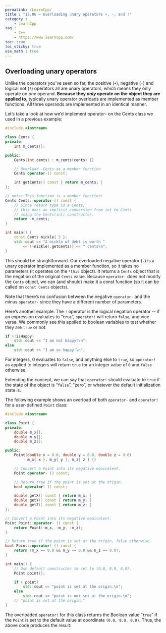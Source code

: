 ```yaml
---
permalink: /LearnCpp/
title : "13.06 — Overloading unary operators +, -, and !"
category :
    - LearnCpp
tag : 
    - C++
    - https://www.learncpp.com/
toc: true  
toc_sticky: true 
use_math : true
---
```



## Overloading unary operators

Unlike the operators you’ve seen so far, the positive (`+`), negative (`-`) and logical not (`!`) operators all are unary operators, which means they only operate on *one* operand. **Because they *only* operate on the object they are applied to**, typically unary operator overloads are implemented as member functions. All three operands are implemented in an identical manner.

Let’s take a look at how we’d implement operator- on the Cents class we used in a previous example:

```c++
#include <iostream>

class Cents {
private:
    int m_cents{};

public:
    Cents(int cents) : m_cents(cents) {}

    // Overload -Cents as a member function
    Cents operator-() const;

    int getCents() const { return m_cents; }
};

// note: This function is a member function!
Cents Cents::operator-() const {
    // Since return type is a Cents,
    // this does an implicit conversion from int to Cents
    // using the Cents(int) constructor.
    return -m_cents;
}

int main() {
    const Cents nickle{ 5 };
    std::cout << "A nickle of debt is worth "
        << (-nickle).getCents() << " cents\n";
}
```

This should be straightforward. Our overloaded negative operator (`-`) is a unary operator implemented as a member function, so it takes no parameters (it operates on the `*this` object). It returns a `Cents` object that is the negation of the original `Cents` value. Because `operator-` does not modify the `Cents` object, we can (and should) make it a const function (so it can be called on `const Cents` objects).

Note that there’s no confusion between the negative `operator-` and the minus `operator-` since they have a different number of parameters.

Here’s another example. The `!` operator is the logical negation operator -- if an expression evaluates to “`true`”, `operator!` will return `false`, and vice-versa. We commonly see this applied to boolean variables to test whether they are `true` or not:

```c++
if (!isHappy)
    std::cout << "I am not happy!\n";
else
    std::cout << "I am so happy!\n";
```

For integers, 0 evaluates to `false`, and anything else to `true`, so `operator!` as applied to integers will return `true` for an integer value of `0` and `false` otherwise.

Extending the concept, we can say that `operator!` should evaluate to `true` if the state of the object is “`false`”, “zero”, or whatever the default initialization state is.

The following example shows an overload of both `operator-` and `operator!` for a user-defined `Point` class:

```c++
#include <iostream>

class Point {
private:
    double m_x{};
    double m_y{};
    double m_z{};

public:
    Point(double x = 0.0, double y = 0.0, double z = 0.0)
        : m_x{ x }, m_y{ y }, m_z{ z } {}

    // Convert a Point into its negative equivalent.
    Point operator- () const;

    // Return true if the point is set at the origin.
    bool operator! () const;

    double getX() const { return m_x; }
    double getY() const { return m_y; }
    double getZ() const { return m_z; }
};

// Convert a Point into its negative equivalent.
Point Point::operator- () const {
    return Point(-m_x, -m_y, -m_z);
}

// Return true if the point is set at the origin, false otherwise.
bool Point::operator! () const {
    return (m_x == 0.0 && m_y == 0.0 && m_z == 0.0);
}

int main() {
    // Use default constructor to set to (0.0, 0.0, 0.0).
    Point point{}; 

    if (!point)
        std::cout << "point is set at the origin.\n";
    else
        std::cout << "point is not set at the origin.\n";
    // "point is set at the origin."
}
```

The overloaded `operator!` for this class returns the Boolean value “`true`” if the `Point` is set to the default value at coordinate `(0.0, 0.0, 0.0)`. Thus, the above code produces the result:
